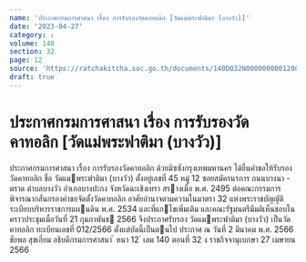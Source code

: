 ```yaml
---
name: 'ประกาศกรมการศาสนา เรื่อง การรับรองวัดคาทอลิก [วัดแม่พระฟาติมา (บางวัว)]'
date: '2023-04-27'
category: ง
volume: 140
section: 32
page: 12
source: 'https://ratchakitcha.soc.go.th/documents/140D032N0000000001200.pdf'
draft: true
---
```


# ประกาศกรมการศาสนา เรื่อง การรับรองวัดคาทอลิก [วัดแม่พระฟาติมา (บางวัว)]

ประกาศกรมการศาสนา เรื่อง การรับรองวัดคาทอลิก ด้วยมิซซังกรุงเทพมหานคร ได้ยื่นคําขอให้รับรองวัดคาทอลิก ชื่อ วัดแมพระฟาติมา (บางวัว) ตั้งอยู่เลขที่ 45 หมู่ 12 ซอยสมัครนรการ ถนนบางนา - ตราด ตําบลบางวัว อําเภอบางปะกง จังหวัดฉะเชิงเทรา สรางเมื่อ พ.ศ. 2495 ต่อคณะกรรมการพิจารณากลั่นกรองคําขอจัดตั้งวัดคาทอลิก อาศัยอํานาจตามความในมาตรา 32 แห่งพระราชบัญญัติระเบียบบริหารราชการแผนดิน พ.ศ. 2534 และที่แกไขเพิ่มเติม และคณะรัฐมนตรีมีมติเห็นชอบในคราวประชุมเมื่อวันที่ 21 กุมภาพันธ 2566 จึงประกาศรับรอง วัดแมพระฟาติมา (บางวัว) เป็นวัดคาทอลิก ทะเบียนเลขที่ 012/2566 ตั้งแต่บัดนี้เป็นตนไป ประกาศ ณ วันที่ 2 มีนาคม พ.ศ. 2566 ชัยพล สุขเอี่ยม อธิบดีกรมการศาสนา ้ หนา 12 ่ เลม 140 ตอนที่ 32 ง ราชกิจจานุเบกษา 27 เมษายน 2566
